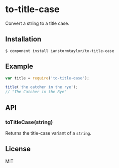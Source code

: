 # to-title-case

  Convert a string to a title case.

## Installation

    $ component install ianstormtaylor/to-title-case

## Example

```js
var title = require('to-title-case');

title('the catcher in the rye'); 
// "The Catcher in the Rye"
```

## API

### toTitleCase(string)
  
  Returns the title-case variant of a `string`.

## License

  MIT
